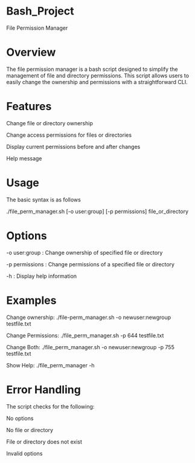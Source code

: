 # Bash_Project
File Permission Manager

# Overview

The file permission manager is a bash script designed to simplify the management of file and directory permissions. This script allows users to easily change the ownership and permissions with a straightforward CLI. 

# Features
Change file or directory ownership

Change access permissions for files or directories

Display current permissions before and after changes

Help message

# Usage 
The basic syntax is as follows

./file_perm_manager.sh [-o user:group] [-p permissions] file_or_directory

# Options
-o user:group : Change ownership of specified file or directory

-p permissions : Change permissions of a specified file or directory

-h : Display help information

# Examples
Change ownership: ./file-perm_manager.sh -o newuser:newgroup testfile.txt

Change Permissions: ./file_perm_manager.sh -p 644 testfile.txt

Change Both: ./file_perm_manager.sh -o newuser:newgroup -p 755 testfile.txt

Show Help:
./file_perm_manager -h

# Error Handling
The script checks for the following:

No options

No file or directory

File or directory does not exist

Invalid options
